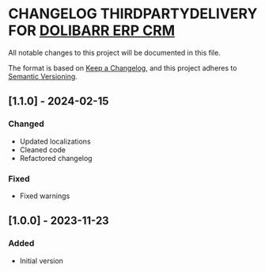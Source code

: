 # CHANGELOG THIRDPARTYDELIVERY FOR [DOLIBARR ERP CRM](https://www.dolibarr.org)

All notable changes to this project will be documented in this file.

The format is based on [Keep a Changelog](https://keepachangelog.com/en/1.1.0/),
and this project adheres to [Semantic Versioning](https://semver.org/spec/v2.0.0.html).

## [1.1.0] - 2024-02-15

### Changed

- Updated localizations
- Cleaned code
- Refactored changelog

### Fixed

- Fixed warnings

## [1.0.0] - 2023-11-23

### Added

- Initial version
